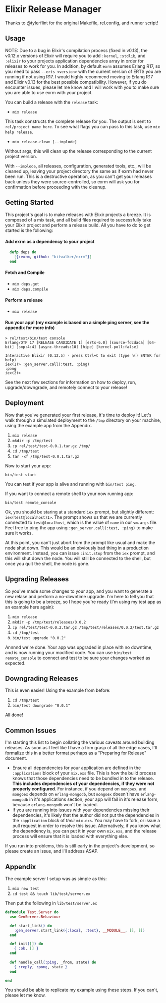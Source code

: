 # Elixir Release Manager

Thanks to @tylerflint for the original Makefile, rel.config, and runner script!

## Usage

NOTE: Due to a bug in Elixir's compilation process (fixed in v0.13), the v0.12.x versions of Elixir will require you to add `:kernel`, `:stdlib`, and `:elixir` to your projects application dependencies array in order for releases to work for you. In addition, by default `exrm` assumes Erlang R17, so you need to pass `--erts <version>` with the current version of ERTS you are running if not using R17. I would highly recommend moving to Erlang R17 and Elixir v0.13 for the best possible compatibility. However, if you do encounter issues, please let me know and I will work with you to make sure you are able to use exrm with your project.

You can build a release with the `release` task:

- `mix release`

This task constructs the complete release for you. The output is sent to `rel/project_name_here`. To see what flags you can pass to this task, use `mix help release`.

- `mix release.clean [--implode]`

Without args, this will clean up the release corresponding to the
current project version.

With `--implode`, all releases, configuration, generated tools, etc.,
will be cleaned up, leaving your project directory the same as if exrm
had never been run. This is a destructive operation, as you can't get
your releases back unless they were source-controlled, so exrm will ask
you for confirmation before proceeding with the cleanup.

## Getting Started

This project's goal is to make releases with Elixir projects a breeze. It is composed of a mix task, and all build files required to successfully take your Elixir project and perform a release build. All you have to do to get started is the following:

#### Add exrm as a dependency to your project

```elixir
  defp deps do
    [{:exrm, github: "bitwalker/exrm"}]
  end
```

#### Fetch and Compile

- `mix deps.get`
- `mix deps.compile`

#### Perform a release

- `mix release`

#### Run your app! (my example is based on a simple ping server, see the appendix for more info)

```
> rel/test/bin/test console
Erlang/OTP 17 [RELEASE CANDIDATE 1] [erts-6.0] [source-fdcdaca] [64-bit] [smp:4:4] [async-threads:10] [hipe] [kernel-poll:false]

Interactive Elixir (0.12.5) - press Ctrl+C to exit (type h() ENTER for help)
iex(1)> :gen_server.call(:test, :ping)
:pong
iex(2)>
```

See the next few sections for information on how to deploy, run, upgrade/downgrade, and remotely connect to your release!

## Deployment

Now that you've generated your first release, it's time to deploy it! Let's walk through a simulated deployment to the `/tmp` directory on your machine, using the example app from the Appendix.

1. `mix release`
2. `mkdir -p /tmp/test`
3. `cp rel/test/test-0.0.1.tar.gz /tmp/`
4. `cd /tmp/test`
5. `tar -xf /tmp/test-0.0.1.tar.gz`

Now to start your app:

`bin/test start`

You can test if your app is alive and running with `bin/test ping`. 

If you want to connect a remote shell to your now running app:

`bin/test remote_console`

Ok, you should be staring at a standard `iex` prompt, but slightly different: `iex(test@localhost)1>`. The prompt shows us that we are currently connected to `test@localhost`, which is the value of `name` in our `vm.args` file. Feel free to ping the app using `:gen_server.call(:test, :ping)` to make sure it works.

At this point, you can't just abort from the prompt like usual and make the node shut down. This would be an obviously bad thing in a production environment. Instead, you can issue `:init.stop` from the `iex` prompt, and this will shut down the node. You will still be connected to the shell, but once you quit the shell, the node is gone.

## Upgrading Releases

So you've made some changes to your app, and you want to generate a new relase and perform a no-downtime upgrade. I'm here to tell you that this is going to be a breeze, so I hope you're ready (I'm using my test app as an example here again):

1. `mix release`
2. `mkdir -p /tmp/test/releases/0.0.2`
3. `cp rel/test/test-0.0.2.tar.gz /tmp/test/releases/0.0.2/test.tar.gz`
4. `cd /tmp/test`
5. `bin/test upgrade "0.0.2"`

Annnnd we're done. Your app was upgraded in place with no downtime, and is now running your modified code. You can use `bin/test remote_console` to connect and test to be sure your changes worked as expected.

## Downgrading Releases

This is even easier! Using the example from before:

1. `cd /tmp/test`
2. `bin/test downgrade "0.0.1"`

All done!

## Common Issues

I'm starting this list to begin collating the various caveats around
building releases. As soon as I feel like I have a firm grasp of all the
edge cases, I'll formalize this in a better format perhaps as a
"Preparing for Release" document.

- Ensure all dependencies for your application are defined in the
  `:applications` block of your `mix.exs` file. This is how the build
  process knows that those dependencies need to be bundled in to the
  release. **This includes dependencies of your dependencies, if they were
  not properly configured**. For instance, if you depend on `mongoex`, and
  `mongoex` depends on `erlang-mongodb`, but `mongoex` doesn't have `erlang-mongodb`
  in it's applications section, your app will fail in it's release form,
  because `erlang-mongodb` won't be loaded.
- If you are running into issues with your dependencies missing their
  dependencies, it's likely that the author did not put the dependencies in
  the `:application` block of *their* `mix.exs`. You may have to fork, or
  issue a pull request in order to resolve this issue. Alternatively, if
  you know what the dependency is, you can put it in your own `mix.exs`, and
  the release process will ensure that it is loaded with everything else.

If you run into problems, this is still early in the project's development, so please create an issue, and I'll address ASAP.

## Appendix

The example server I setup was as simple as this:

1. `mix new test`
2. `cd test && touch lib/test/server.ex`

Then put the following in `lib/test/server.ex`

```elixir
defmodule Test.Server do
  use GenServer.Behaviour

  def start_link() do
    :gen_server.start_link({:local, :test}, __MODULE__, [], [])
  end

  def init([]) do
    { :ok, [] }
  end
  
  def handle_call(:ping, _from, state) do
    { :reply, :pong, state }
  end

end
```

You should be able to replicate my example using these steps. If you can't, please let me know.
